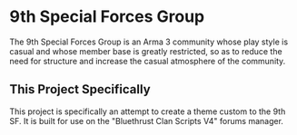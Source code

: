 # 9th Special Forces Group
The 9th Special Forces Group is an Arma 3 community whose play style is casual and whose member base is greatly restricted, so as to reduce the need for structure and increase the casual atmosphere of the community.

## This Project Specifically
This project is specifically an attempt to create a theme custom to the 9th SF. It is built for use on the "Bluethrust Clan Scripts V4" forums manager.